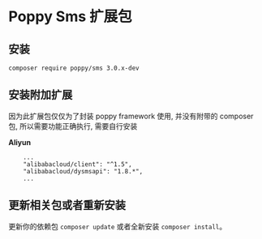 # Poppy Sms 扩展包

## 安装

```
composer require poppy/sms 3.0.x-dev 
```

## 安装附加扩展

因为此扩展包仅仅为了封装 poppy framework 使用, 并没有附带的 composer 包, 所以需要功能正确执行, 需要自行安装

**Aliyun**

```
    ...
    "alibabacloud/client": "^1.5",
    "alibabacloud/dysmsapi": "1.8.*",
    ...
```

## 更新相关包或者重新安装

更新你的依赖包 `composer update` 或者全新安装 `composer install`。